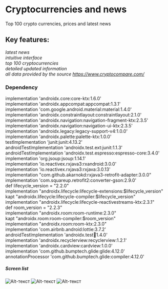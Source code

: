 # Сryptocurrencies and news
Top 100 crypto currencies, prices and latest news
## Key features:
_latest news_    
_intuitive interface_  
_top 100 cryptocurrencies_  
_detailed updated information_    
_all data provided by the source https://www.cryptocompare.com/_    
### Dependency
implementation 'androidx.core:core-ktx:1.6.0'  
    implementation 'androidx.appcompat:appcompat:1.3.1'  
    implementation 'com.google.android.material:material:1.4.0'  
    implementation 'androidx.constraintlayout:constraintlayout:2.1.0'  
    implementation 'androidx.navigation:navigation-fragment-ktx:2.3.5'  
    implementation 'androidx.navigation:navigation-ui-ktx:2.3.5'  
    implementation 'androidx.legacy:legacy-support-v4:1.0.0'  
    implementation 'androidx.palette:palette-ktx:1.0.0'  
    testImplementation 'junit:junit:4.13.2'  
    androidTestImplementation 'androidx.test.ext:junit:1.1.3'  
    androidTestImplementation 'androidx.test.espresso:espresso-core:3.4.0'  
    implementation 'org.jsoup:jsoup:1.14.1'  
    implementation 'io.reactivex.rxjava3:rxandroid:3.0.0'  
    implementation 'io.reactivex.rxjava3:rxjava:3.0.13'  
    implementation "com.github.akarnokd:rxjava3-retrofit-adapter:3.0.0"  
    implementation 'com.squareup.retrofit2:converter-gson:2.9.0'  
    def lifecycle_version = "2.2.0"  
    implementation "androidx.lifecycle:lifecycle-extensions:$lifecycle_version"  
    kapt "androidx.lifecycle:lifecycle-compiler:$lifecycle_version"  
    implementation "androidx.lifecycle:lifecycle-reactivestreams-ktx:2.3.1"  
    def room_version = "2.2.3"  
    implementation "androidx.room:room-runtime:2.3.0"  
    kapt "androidx.room:room-compiler:$room_version"  
    implementation "androidx.room:room-ktx:2.3.0"  
    implementation 'com.airbnb.android:lottie:3.7.2'  
    androidTestImplementation 'androidx.test:runner:1.4.0'  
    implementation 'androidx.recyclerview:recyclerview:1.2.1'  
    implementation 'androidx.cardview:cardview:1.0.0'  
    implementation 'com.github.bumptech.glide:glide:4.12.0'  
    annotationProcessor 'com.github.bumptech.glide:compiler:4.12.0'  
##### Screen list
![Alt-текст](https://user-images.githubusercontent.com/62378496/130877468-94b5dd50-bc24-4b73-852b-a51c999a9ed7.png)
![Alt-текст](https://user-images.githubusercontent.com/62378496/130877470-1998fe30-b8a6-4d62-bf4d-78361071171b.png)
![Alt-текст](https://user-images.githubusercontent.com/62378496/130877471-a391e21e-076d-4a76-b6f7-be9561d9429d.png)


